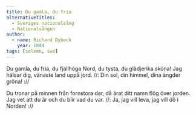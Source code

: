 ```yaml
---
title: Du gamla, du fria
alternativeTitles:
  - Sveriges nationalsång
  - Nationalsången
author:
  - name: Richard Dybeck
    year: 1844
tags: [solemn, swe]
---
```


Du gamla, du fria, du fjällhöga Nord,
du tysta, du glädjerika sköna!
Jag hälsar dig, vänaste land uppå jord.
//: Din sol, din himmel,
dina ängder gröna! ://

Du tronar på minnen från fornstora dar,
då ärat ditt namn flög över jorden.
Jag vet att du är och du blir vad du var.
//: Ja, jag vill leva,
jag vill dö i Norden! ://
